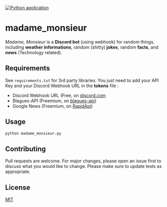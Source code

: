 [![Python application](https://github.com/MCXIV/madame_monsieur/actions/workflows/python-app.yml/badge.svg?branch=master)](https://github.com/MCXIV/madame_monsieur/actions/workflows/python-app.yml)
# madame_monsieur
*Madame, Monsieur* is a **Discord bot** (using webhook) for random things, including **weather informations**, random (shitty) **jokes**, random **facts**, and **news** (Technology related).

## Requirements
See  ```requirements.txt``` for 3rd party libraries.
You just need to add your API Key and your Discord Webhook URL in the **tokens** file :
- Discord Webhook URL (Free, on [discord.com](https://discord.com)
- Blagues-API (Freemium, on [blagues-api](https://www.blagues-api.fr))
- Google News (Freemium, on [RapidApi](https://rapidapi.com/ubillarnet/api/google-news1/))

## Usage 
```py
python madame_monsieur.py
```

## Contributing
Pull requests are welcome. For major changes, please open an issue first to discuss what you would like to change.
Please make sure to update tests as appropriate.

## License
[MIT](https://choosealicense.com/licenses/mit/)
